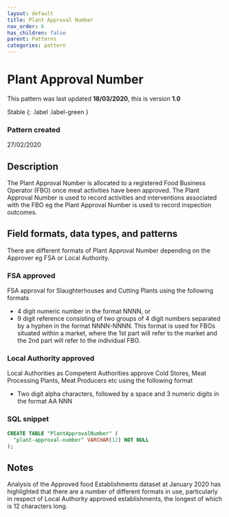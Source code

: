 ```yaml
---
layout: default
title: Plant Approval Number
nav_order: 6
has_children: false
parent: Patterns
categories: pattern
---
```


# Plant Approval Number

This pattern was last updated **18/03/2020**, this is version **1.0**

Stable
{: .label .label-green }

### Pattern created

27/02/2020

## Description
The Plant Approval Number is allocated to a registered Food Business Operator (FBO) once meat activities have been approved.  The Plant Approval Number is used to record activities and interventions associated with the FBO eg the Plant Approval Number is used to record inspection outcomes.

## Field formats, data types, and patterns
There are different formats of Plant Approval Number depending on the Approver eg FSA or Local Authority.

### FSA approved
FSA approval for Slaughterhouses and Cutting Plants using the following formats
-   4 digit numeric number in the format NNNN, or
-   9 digit reference consisting of two groups of 4 digit numbers separated by a hyphen in the format NNNN-NNNN.  This format is used for FBOs situated within a market, where the 1st part will refer to the market and the 2nd part will refer to the individual FBO.

### Local Authority approved
Local Authorities as Competent Authorities approve Cold Stores, Meat Processing Plants, Meat Producers etc using the following format
-   Two digit alpha characters, followed by a space and 3 numeric digits in the format AA NNN

### SQL snippet
```sql
CREATE TABLE "PlantApprovalNumber" (
  "plant-approval-number" VARCHAR(12) NOT NULL
);
```
## Notes
Analysis of the Approved food Establishments dataset at January 2020 has highlighted that there are a number of different formats in use, particularly in respect of Local Authority approved establishments, the longest of which is 12 characters long.
